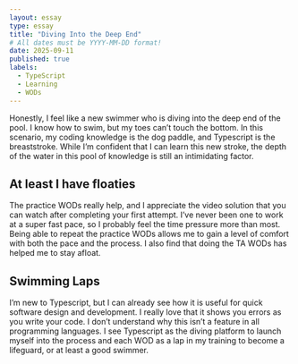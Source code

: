 ```yaml
---
layout: essay
type: essay
title: "Diving Into the Deep End"
# All dates must be YYYY-MM-DD format!
date: 2025-09-11
published: true
labels:
  - TypeScript
  - Learning
  - WODs
---
```


Honestly, I feel like a new swimmer who is diving into the deep end of the pool. I know how to swim, but my toes can’t touch the bottom. In this scenario, my coding knowledge is the dog paddle, and Typescript is the breaststroke. While I’m confident that I can learn this new stroke, the depth of the water in this pool of knowledge is still an intimidating factor.

## At least I have floaties

The practice WODs really help, and I appreciate the video solution that you can watch after completing your first attempt. I’ve never been one to work at a super fast pace, so I probably feel the time pressure more than most. Being able to repeat the practice WODs allows me to gain a level of comfort with both the pace and the process. I also find that doing the TA WODs has helped me to stay afloat.

## Swimming Laps 

I’m new to Typescript, but I can already see how it is useful for quick software design and development. I really love that it shows you errors as you write your code. I don’t understand why this isn’t a feature in all programming languages. I see Typescript as the diving platform to launch myself into the process and each WOD as a lap in my training to become a lifeguard, or at least a good swimmer.
